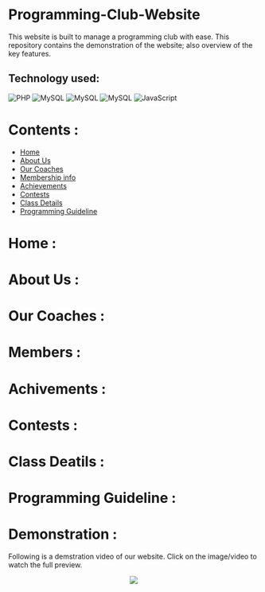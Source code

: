 # Programming-Club-Website
This website is built to manage a programming club with ease. This repository contains the demonstration of the website; also overview of the key features.
## Technology used:

<img alt="PHP" src="https://img.shields.io/badge/PHP-777BB4?style=for-the-badge&logo=php&logoColor=white"/>  <img alt="MySQL" src="https://img.shields.io/badge/MySQL-00000F?style=for-the-badge&logo=mysql&logoColor=white"/> <img alt="MySQL" src="https://img.shields.io/badge/HTML-239120?style=for-the-badge&logo=html5&logoColor=white"/> <img alt="MySQL" src="https://img.shields.io/badge/CSS-239120?&style=for-the-badge&logo=css3&logoColor=white"/> <img alt="JavaScript" src="https://img.shields.io/badge/JavaScript-323330?style=for-the-badge&logo=javascript&logoColor=F7DF1E"/>
# Contents :

 - [Home](https://github.com/Kingsman-Service/Programming-Club-Website#home-)
 - [About Us](https://github.com/Kingsman-Service/Programming-Club-Website#about-us-)
 - [Our Coaches](https://github.com/Kingsman-Service/Programming-Club-Website#our-coaches-)
 - [Membership info](https://github.com/Kingsman-Service/Programming-Club-Website#members-)
 - [Achievements](https://github.com/Kingsman-Service/Programming-Club-Website#achivements-)
 - [Contests](https://github.com/Kingsman-Service/Programming-Club-Website#contests-)
 - [Class Details](https://github.com/Kingsman-Service/Programming-Club-Website#class-deatils-)
 - [Programming Guideline](https://github.com/Kingsman-Service/Programming-Club-Website#programming-guideline-)
# Home :
# About Us :
# Our Coaches :
# Members :
# Achivements :
# Contests :
# Class Deatils :
# Programming Guideline :

# Demonstration :
Following is a demstration video of our website. Click on the image/video to watch the full preview.

<p align="center">
<img src="https://github.com/Kingsman-Service/Programming-Club-Website/blob/main/Programming%20Club%20Website.mp4">
</p>
